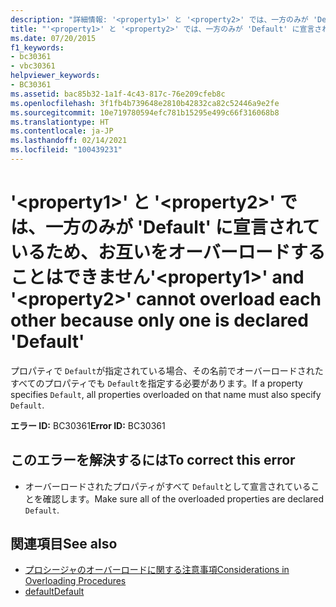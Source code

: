 ```yaml
---
description: "詳細情報: '<property1>' と '<property2>' では、一方のみが 'Default' に宣言されているため、お互いをオーバーロードすることはできません"
title: "'<property1>' と '<property2>' では、一方のみが 'Default' に宣言されているため、お互いをオーバーロードすることはできません"
ms.date: 07/20/2015
f1_keywords:
- bc30361
- vbc30361
helpviewer_keywords:
- BC30361
ms.assetid: bac85b32-1a1f-4c43-817c-76e209cfeb8c
ms.openlocfilehash: 3f1fb4b739648e2810b42832ca82c52446a9e2fe
ms.sourcegitcommit: 10e719780594efc781b15295e499c66f316068b8
ms.translationtype: HT
ms.contentlocale: ja-JP
ms.lasthandoff: 02/14/2021
ms.locfileid: "100439231"
---
```

# <a name="property1-and-property2-cannot-overload-each-other-because-only-one-is-declared-default"></a><span data-ttu-id="26d2b-103">'\<property1>' と '\<property2>' では、一方のみが 'Default' に宣言されているため、お互いをオーバーロードすることはできません</span><span class="sxs-lookup"><span data-stu-id="26d2b-103">'\<property1>' and '\<property2>' cannot overload each other because only one is declared 'Default'</span></span>

<span data-ttu-id="26d2b-104">プロパティで `Default`が指定されている場合、その名前でオーバーロードされたすべてのプロパティでも `Default`を指定する必要があります。</span><span class="sxs-lookup"><span data-stu-id="26d2b-104">If a property specifies `Default`, all properties overloaded on that name must also specify `Default`.</span></span>  
  
 <span data-ttu-id="26d2b-105">**エラー ID:** BC30361</span><span class="sxs-lookup"><span data-stu-id="26d2b-105">**Error ID:** BC30361</span></span>  
  
## <a name="to-correct-this-error"></a><span data-ttu-id="26d2b-106">このエラーを解決するには</span><span class="sxs-lookup"><span data-stu-id="26d2b-106">To correct this error</span></span>  
  
- <span data-ttu-id="26d2b-107">オーバーロードされたプロパティがすべて `Default`として宣言されていることを確認します。</span><span class="sxs-lookup"><span data-stu-id="26d2b-107">Make sure all of the overloaded properties are declared `Default`.</span></span>  
  
## <a name="see-also"></a><span data-ttu-id="26d2b-108">関連項目</span><span class="sxs-lookup"><span data-stu-id="26d2b-108">See also</span></span>

- [<span data-ttu-id="26d2b-109">プロシージャのオーバーロードに関する注意事項</span><span class="sxs-lookup"><span data-stu-id="26d2b-109">Considerations in Overloading Procedures</span></span>](../programming-guide/language-features/procedures/considerations-in-overloading-procedures.md)
- [<span data-ttu-id="26d2b-110">default</span><span class="sxs-lookup"><span data-stu-id="26d2b-110">Default</span></span>](../language-reference/modifiers/default.md)
